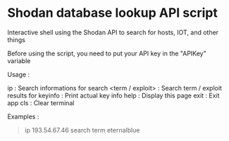 # Shodan database lookup API script 

Interactive shell using the Shodan API to search for hosts, IOT, and other things

Before using the script, you need to put your API key in the "APIKey" variable

Usage : 

ip <host> :                       Search informations for <host>
search <term / exploit> <term> :  Search term / exploit results for <term>
keyinfo :                         Print actual key info
help :                            Display this page
exit :                            Exit app
cls :                             Clear terminal

Examples : 
  
  > ip 193.54.67.46
  > search term eternalblue
